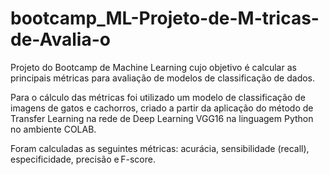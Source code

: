 # bootcamp_ML-Projeto-de-M-tricas-de-Avalia-o
Projeto do Bootcamp de Machine Learning cujo objetivo é calcular as principais métricas para avaliação de modelos de classificação de dados. 

Para o cálculo das métricas foi utilizado um modelo de classificação de imagens de gatos e cachorros, criado a partir da aplicação do método de Transfer Learning na rede de Deep Learning VGG16 na linguagem Python no ambiente COLAB.

Foram calculadas as seguintes métricas: acurácia, sensibilidade (recall), especificidade, precisão e F-score. 
